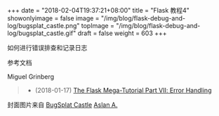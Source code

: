 +++
date = "2018-02-04T19:37:21+08:00"
title = "Flask 教程4"
showonlyimage = false
image = "/img/blog/flask-debug-and-log/bugsplat_castle.png"
topImage = "/img/blog/flask-debug-and-log/bugsplat_castle.gif"
draft = false
weight = 603
+++

如何进行错误排查和记录日志
<!--more-->


参考文档

Miguel Grinberg

> - (2018-01-17) [The Flask Mega-Tutorial Part Ⅶ: Error Handling](https://blog.miguelgrinberg.com/post/the-flask-mega-tutorial-part-vii-error-handling)

封面图片来自 [BugSplat Castle](https://dribbble.com/shots/3408270-BugSplat-Castle) <a href="https://dribbble.com/reggid"><i class="fa fa-dribbble" aria-hidden="true"></i> Aslan A.</a>
